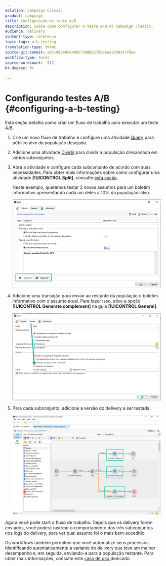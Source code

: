 ```yaml
---
solution: Campaign Classic
product: campaign
title: Configuração do teste A/B
description: Saiba como configurar o teste A/B no Campaign Classic.
audience: delivery
content-type: reference
topic-tags: a-b-testing
translation-type: tm+mt
source-git-commit: a341980e9d940857388bb2755e5eaa74824cf6ea
workflow-type: tm+mt
source-wordcount: '212'
ht-degree: 0%

---
```



# Configurando testes A/B {#configuring-a-b-testing}

Esta seção detalha como criar um fluxo de trabalho para executar um teste A/B.

1. Crie um novo fluxo de trabalho e configure uma atividade [Query](../../workflow/using/query.md) para público alvo da população desejada.

1. Adicione uma atividade [Dividir](../../workflow/using/split.md) para dividir a população direcionada em vários subconjuntos.

1. Abra a atividade e configure cada subconjunto de acordo com suas necessidades. Para obter mais informações sobre como configurar uma atividade **[!UICONTROL Split]**, consulte [esta seção](../../workflow/using/split.md).

   Neste exemplo, queremos testar 2 novos assuntos para um boletim informativo apresentando cada um deles a 10% da população-alvo.

   ![](assets/ab-testing-split.png)

1. Adicione uma transição para enviar ao restante da população o boletim informativo com o assunto atual. Para fazer isso, ative a opção **[!UICONTROL Generate complement]** na guia **[!UICONTROL General]**.

   ![](assets/ab-testing-complement.png)

1. Para cada subconjunto, adicione a versão do delivery a ser testada.

   ![](assets/ab-testing-delivery.png)

Agora você pode start o fluxo de trabalho. Depois que os delivery forem enviados, você poderá rastrear o comportamento dos três subconjuntos nos logs do delivery, para ver qual assunto foi o mais bem-sucedido.

Os workflows também permitem que você automatize seus processos identificando automaticamente a variante do delivery que teve um melhor desempenho e, em seguida, enviando-a para a população restante. Para obter mais informações, consulte este [caso de uso ](../../delivery/using/a-b-testing-use-case.md) dedicado.
